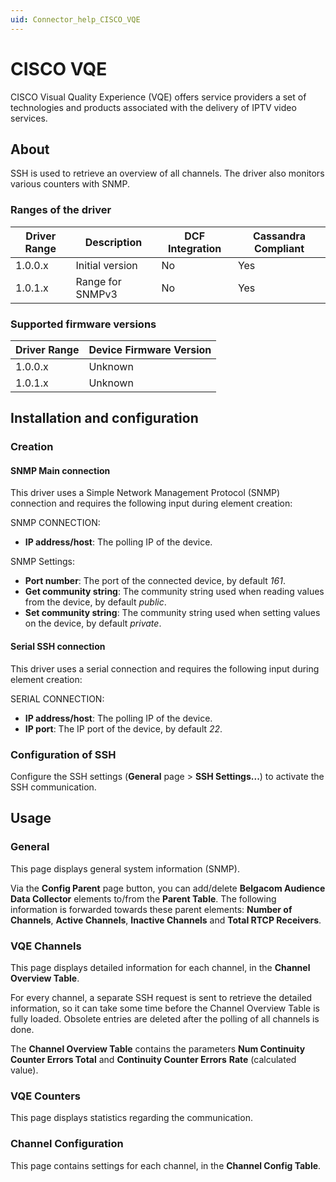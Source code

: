 ```yaml
---
uid: Connector_help_CISCO_VQE
---
```


# CISCO VQE

CISCO Visual Quality Experience (VQE) offers service providers a set of technologies and products associated with the delivery of IPTV video services.

## About

SSH is used to retrieve an overview of all channels. The driver also monitors various counters with SNMP.

### Ranges of the driver

| **Driver Range** | **Description**  | **DCF Integration** | **Cassandra Compliant** |
|------------------|------------------|---------------------|-------------------------|
| 1.0.0.x          | Initial version  | No                  | Yes                     |
| 1.0.1.x          | Range for SNMPv3 | No                  | Yes                     |

### Supported firmware versions

| **Driver Range** | **Device Firmware Version** |
|------------------|-----------------------------|
| 1.0.0.x          | Unknown                     |
| 1.0.1.x          | Unknown                     |

## Installation and configuration

### Creation

#### SNMP Main connection

This driver uses a Simple Network Management Protocol (SNMP) connection and requires the following input during element creation:

SNMP CONNECTION:

- **IP address/host**: The polling IP of the device.

SNMP Settings:

- **Port number**: The port of the connected device, by default *161*.
- **Get community string**: The community string used when reading values from the device, by default *public*.
- **Set community string**: The community string used when setting values on the device, by default *private*.

#### Serial SSH connection

This driver uses a serial connection and requires the following input during element creation:

SERIAL CONNECTION:

- **IP address/host**: The polling IP of the device.
- **IP port**: The IP port of the device, by default *22*.

### Configuration of SSH

Configure the SSH settings (**General** page \> **SSH Settings...**) to activate the SSH communication.

## Usage

### General

This page displays general system information (SNMP).

Via the **Config Parent** page button, you can add/delete **Belgacom Audience Data Collector** elements to/from the **Parent Table**. The following information is forwarded towards these parent elements: **Number of Channels**, **Active Channels**, **Inactive Channels** and **Total RTCP Receivers**.

### VQE Channels

This page displays detailed information for each channel, in the **Channel Overview Table**.

For every channel, a separate SSH request is sent to retrieve the detailed information, so it can take some time before the Channel Overview Table is fully loaded. Obsolete entries are deleted after the polling of all channels is done.

The **Channel Overview Table** contains the parameters **Num Continuity Counter Errors Total** and **Continuity Counter Errors** **Rate** (calculated value).

### VQE Counters

This page displays statistics regarding the communication.

### Channel Configuration

This page contains settings for each channel, in the **Channel Config Table**.
